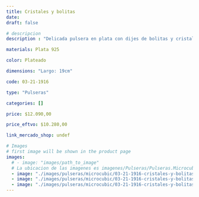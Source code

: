 ```yaml
---
title: Cristales y bolitas
date: 
draft: false

# descripcion
description : "Delicada pulsera en plata con dijes de bolitas y cristales cubic. Largo no regulable"

materials: Plata 925

color: Plateado

dimensions: "Largo: 19cm"

code: 03-21-1916

type: "Pulseras"

categories: []

price: $12.090,00

price_eftvo: $10.280,00

link_mercado_shop: undef

# Images
# first image will be shown in the product page
images:
  # - image: "images/path_to_image"
  # La ubicacion de las imagenes es imagenes/Pulseras/Pulseras.Microcubic/03-21-1916-cristales-y-bolitas
  - image: "./images/pulseras/microcubic/03-21-1916-cristales-y-bolitas_a.jpg"
  - image: "./images/pulseras/microcubic/03-21-1916-cristales-y-bolitas_b.jpg"
  - image: "./images/pulseras/microcubic/03-21-1916-cristales-y-bolitas_c.jpg"
---
```

